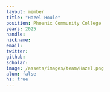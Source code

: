 ```yaml
---
layout: member
title: "Hazel Houle"
position: Phoenix Community College
years: 2025
handle: 
nickname: 
email:   
twitter: 
github: 
scholar: 
image: /assets/images/team/Hazel.png
alum: false
hs: true
---
```

